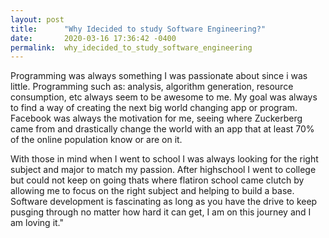 ```yaml
---
layout: post
title:      "Why Idecided to study Software Engineering?"
date:       2020-03-16 17:36:42 -0400
permalink:  why_idecided_to_study_software_engineering
---
```



Programming was always something I was passionate about since i was little. Programming  such as: analysis, algorithm generation, resource consumption, etc always seem to be awesome to me. My goal was always to find a way of creating the next big world changing app or program. Facebook was always the motivation for me, seeing where Zuckerberg came from and drastically change the world with an app that at least 70% of the online population know or are on it.

With those in mind when I went to school I was always looking for the right subject and major to match my passion.  After highschool I went to college but could not keep on going thats where flatiron school came clutch by allowing me to focus on the right subject and helping to build a base. Software development is fascinating as long as you have the drive to keep pusging through no matter how hard it can get, I am on this journey and I am loving it."
